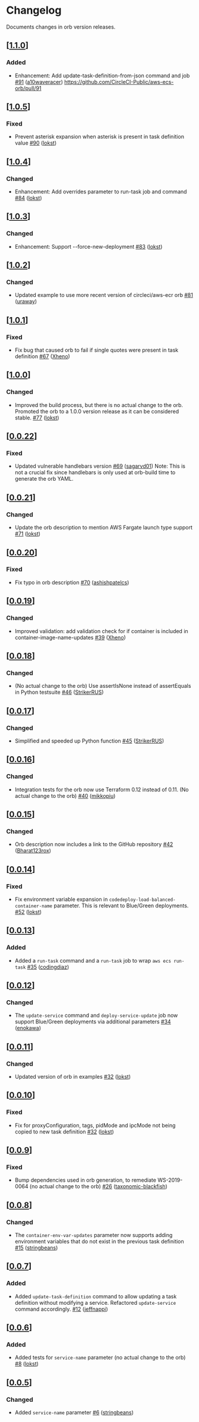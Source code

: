 # Changelog
Documents changes in orb version releases.

## [[1.1.0](https://circleci.com/orbs/registry/orb/circleci/aws-ecs?version=1.1.0)]
### Added
- Enhancement: Add update-task-definition-from-json command and job [\#91](https://github.com/CircleCI-Public/aws-ecs-orb/pull/91) ([a10waveracer](https://github.com/a10waveracer))
https://github.com/CircleCI-Public/aws-ecs-orb/pull/91

## [[1.0.5](https://circleci.com/orbs/registry/orb/circleci/aws-ecs?version=1.0.5)]
### Fixed
- Prevent asterisk expansion when asterisk is present in task definition value [\#90](https://github.com/CircleCI-Public/aws-ecs-orb/pull/90) ([lokst](https://github.com/lokst))

## [[1.0.4](https://circleci.com/orbs/registry/orb/circleci/aws-ecs?version=1.0.4)]
### Changed
- Enhancement: Add overrides parameter to run-task job and command [\#84](https://github.com/CircleCI-Public/aws-ecs-orb/pull/84) ([lokst](https://github.com/lokst))

## [[1.0.3](https://circleci.com/orbs/registry/orb/circleci/aws-ecs?version=1.0.3)]
### Changed
- Enhancement: Support --force-new-deployment [\#83](https://github.com/CircleCI-Public/aws-ecs-orb/pull/83) ([lokst](https://github.com/lokst))

## [[1.0.2](https://circleci.com/orbs/registry/orb/circleci/aws-ecs?version=1.0.2)]
### Changed
- Updated example to use more recent version of circleci/aws-ecr orb [\#81](https://github.com/CircleCI-Public/aws-ecs-orb/pull/81) ([uraway](https://github.com/uraway))

## [[1.0.1](https://circleci.com/orbs/registry/orb/circleci/aws-ecs?version=1.0.1)]
### Fixed
- Fix bug that caused orb to fail if single quotes were present in task definition [\#67](https://github.com/CircleCI-Public/aws-ecs-orb/pull/67) ([Xheno](https://github.com/Xheno))

## [[1.0.0](https://circleci.com/orbs/registry/orb/circleci/aws-ecs?version=1.0.0)]
### Changed
- Improved the build process, but there is no actual change to the orb. Promoted the orb to a 1.0.0 version release as it can be considered stable. [\#77](https://github.com/CircleCI-Public/aws-ecs-orb/pull/77) ([lokst](https://github.com/lokst))

## [[0.0.22](https://circleci.com/orbs/registry/orb/circleci/aws-ecs?version=0.0.22)]
### Fixed
- Updated vulnerable handlebars version [\#69](https://github.com/CircleCI-Public/aws-ecs-orb/pull/69) ([sagarvd01](https://github.com/sagarvd01))
Note: This is not a crucial fix since handlebars is only used at orb-build time to generate the orb YAML.

## [[0.0.21](https://circleci.com/orbs/registry/orb/circleci/aws-ecs?version=0.0.21)]
### Changed
- Update the orb description to mention AWS Fargate launch type support [\#71](https://github.com/CircleCI-Public/aws-ecs-orb/pull/71) ([lokst](https://github.com/lokst))

## [[0.0.20](https://circleci.com/orbs/registry/orb/circleci/aws-ecs?version=0.0.20)]
### Fixed
- Fix typo in orb description [\#70](https://github.com/CircleCI-Public/aws-ecs-orb/pull/70) ([ashishpatelcs](https://github.com/ashishpatelcs))

## [[0.0.19](https://circleci.com/orbs/registry/orb/circleci/aws-ecs?version=0.0.19)]
### Changed
- Improved validation: add validation check for if container is included in container-image-name-updates [\#39](https://github.com/CircleCI-Public/aws-ecs-orb/pull/39) ([Xheno](https://github.com/Xheno))

## [[0.0.18](https://circleci.com/orbs/registry/orb/circleci/aws-ecs?version=0.0.18)]
### Changed
- (No actual change to the orb) Use assertIsNone instead of assertEquals in Python testsuite [\#46](https://github.com/CircleCI-Public/aws-ecs-orb/pull/46) ([StrikerRUS](https://github.com/StrikerRUS))

## [[0.0.17](https://circleci.com/orbs/registry/orb/circleci/aws-ecs?version=0.0.17)]
### Changed
- Simplified and speeded up Python function [\#45](https://github.com/CircleCI-Public/aws-ecs-orb/pull/45) ([StrikerRUS](https://github.com/StrikerRUS))

## [[0.0.16](https://circleci.com/orbs/registry/orb/circleci/aws-ecs?version=0.0.16)]
### Changed
- Integration tests for the orb now use Terraform 0.12 instead of 0.11. (No actual change to the orb) [\#40](https://github.com/CircleCI-Public/aws-ecs-orb/pull/40) ([mikkopiu](https://github.com/mikkopiu))

## [[0.0.15](https://circleci.com/orbs/registry/orb/circleci/aws-ecs?version=0.0.15)]
### Changed
- Orb description now includes a link to the GitHub repository [\#42](https://github.com/CircleCI-Public/aws-ecs-orb/pull/42) ([Bharat123rox](https://github.com/Bharat123rox))

## [[0.0.14](https://circleci.com/orbs/registry/orb/circleci/aws-ecs?version=0.0.14)]
### Fixed
- Fix environment variable expansion in `codedeploy-load-balanced-container-name` parameter. This is relevant to Blue/Green deployments. [\#52](https://github.com/CircleCI-Public/aws-ecs-orb/pull/52) ([lokst](https://github.com/lokst))

## [[0.0.13](https://circleci.com/orbs/registry/orb/circleci/aws-ecs?version=0.0.13)]
### Added
- Added a `run-task` command and a `run-task` job to wrap `aws ecs run-task` [\#35](https://github.com/CircleCI-Public/aws-ecs-orb/pull/35) ([codingdiaz](https://github.com/codingdiaz))

## [[0.0.12](https://circleci.com/orbs/registry/orb/circleci/aws-ecs?version=0.0.12)]
### Changed
- The `update-service` command and `deploy-service-update` job now support Blue/Green deployments via additional parameters [\#34](https://github.com/CircleCI-Public/aws-ecs-orb/pull/34) ([enokawa](https://github.com/enokawa))

## [[0.0.11](https://circleci.com/orbs/registry/orb/circleci/aws-ecs?version=0.0.11)]
### Changed
- Updated version of orb in examples [\#32](https://github.com/CircleCI-Public/aws-ecs-orb/pull/32) ([lokst](https://github.com/lokst))

## [[0.0.10](https://circleci.com/orbs/registry/orb/circleci/aws-ecs?version=0.0.10)]
### Fixed
- Fix for proxyConfiguration, tags, pidMode and ipcMode not being copied to new task definition [\#32](https://github.com/CircleCI-Public/aws-ecs-orb/pull/31) ([lokst](https://github.com/lokst))

## [[0.0.9](https://circleci.com/orbs/registry/orb/circleci/aws-ecs?version=0.0.9)]
### Fixed
- Bump dependencies used in orb generation, to remediate WS-2019-0064 (no actual change to the orb) [\#26](https://github.com/CircleCI-Public/aws-ecs-orb/pull/26) ([taxonomic-blackfish](https://github.com/taxonomic-blackfish))

## [[0.0.8](https://circleci.com/orbs/registry/orb/circleci/aws-ecs?version=0.0.8)]
### Changed
- The `container-env-var-updates` parameter now supports adding environment variables that do not exist in the previous task definition [\#15](https://github.com/CircleCI-Public/aws-ecs-orb/pull/15) ([stringbeans](https://github.com/stringbeans))

## [[0.0.7](https://circleci.com/orbs/registry/orb/circleci/aws-ecs?version=0.0.7)]
### Added
- Added `update-task-definition` command to allow updating a task definition without modifying a service. Refactored `update-service` command accordingly. [\#12](https://github.com/CircleCI-Public/aws-ecs-orb/pull/12) ([jeffnappi](https://github.com/jeffnappi))

## [[0.0.6](https://circleci.com/orbs/registry/orb/circleci/aws-ecs?version=0.0.6)]
### Added
- Added tests for `service-name` parameter (no actual change to the orb) [\#8](https://github.com/CircleCI-Public/aws-ecs-orb/pull/8) ([lokst](https://github.com/lokst))

## [[0.0.5](https://circleci.com/orbs/registry/orb/circleci/aws-ecs?version=0.0.5)]
### Changed
- Added `service-name` parameter [\#6](https://github.com/CircleCI-Public/aws-ecs-orb/pull/6) ([stringbeans](https://github.com/stringbeans))
